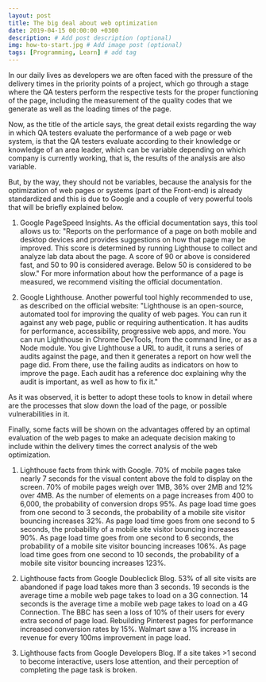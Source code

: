```yaml
---
layout: post
title: The big deal about web optimization
date: 2019-04-15 00:00:00 +0300
description: # Add post description (optional)
img: how-to-start.jpg # Add image post (optional)
tags: [Programming, Learn] # add tag
---
```


In our daily lives as developers we are often faced with the pressure of the delivery times in the priority points of a project, which go 
through a stage where the QA testers perform the respective tests for the proper functioning of the page, including the measurement of 
the quality codes that we generate as well as the loading times of the page.

Now, as the title of the article says, the great detail exists regarding the way in which QA testers evaluate the performance of a web 
page or web system, is that the QA testers evaluate according to their knowledge or knowledge of an area leader, which can be variable 
depending on which company is currently working, that is, the results of the analysis are also variable.

But, by the way, they should not be variables, because the analysis for the optimization of web pages or systems (part of the Front-end) 
is already standardized and this is due to Google and a couple of very powerful tools that will be briefly explained below.

1. Google PageSpeed Insights.
As the official documentation says, this tool allows us to:
"Reports on the performance of a page on both mobile and desktop devices and provides suggestions on how that page may be improved.
This score is determined by running Lighthouse to collect and analyze lab data about the page. A score of 90 or above is considered 
fast, and 50 to 90 is considered average. Below 50 is considered to be slow."
For more information about how the performance of a page is measured, we recommend visiting the official documentation.

2. Google Lighthouse.
Another powerful tool highly recommended to use, as described on the official website:
"Lighthouse is an open-source, automated tool for improving the quality of web pages. You can run it against any web page, public or 
requiring authentication. It has audits for performance, accessibility, progressive web apps, and more.
You can run Lighthouse in Chrome DevTools, from the command line, or as a Node module. You give Lighthouse a URL to audit, it runs a series
of audits against the page, and then it generates a report on how well the page did. From there, use the failing audits as indicators on 
how to improve the page. Each audit has a reference doc explaining why the audit is important, as well as how to fix it."

As it was observed, it is better to adopt these tools to know in detail where are the processes that slow down the load of the page, or 
possible vulnerabilities in it.

Finally, some facts will be shown on the advantages offered by an optimal evaluation of the web pages to make an adequate decision 
making to include within the delivery times the correct analysis of the web optimization.

1. Lighthouse facts from think with Google.
70% of mobile pages take nearly 7 seconds for the visual content above the fold to display on the screen.
70% of mobile pages weigh over 1MB, 36% over 2MB and 12% over 4MB.
As the number of elements on a page increases from 400 to 6,000, the probability of conversion drops 95%.
As page load time goes from one second to 3 seconds, the probability of a mobile site visitor bouncing increases 32%.
As page load time goes from one second to 5 seconds, the probability of a mobile site visitor bouncing increases 90%.
As page load time goes from one second to 6 seconds, the probability of a mobile site visitor bouncing increases 106%.
As page load time goes from one second to 10 seconds, the probability of a mobile site visitor bouncing increases 123%.

2. Lighthouse facts from Google Doubleclick Blog.
53% of all site visits are abandoned if page load takes more than 3 seconds.
19 seconds is the average time a mobile web page takes to load on a 3G connection.
14 seconds is the average time a mobile web page takes to load on a 4G Connection.
The BBC has seen a loss of 10% of their users for every extra second of page load.
Rebuilding Pinterest pages for performance increased conversion rates by 15%.
Walmart saw a 1% increase in revenue for every 100ms improvement in page load.

3. Lighthouse facts from Google Developers Blog.
If a site takes >1 second to become interactive, users lose attention, and their perception of completing the page task is broken.


